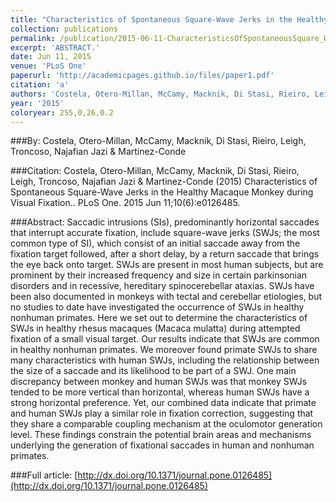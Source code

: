 ```yaml
---
title: "Characteristics of Spontaneous Square-Wave Jerks in the Healthy Macaque Monkey during Visual Fixation."
collection: publications
permalink: /publication/2015-06-11-CharacteristicsOfSpontaneousSquare_WaveJerksInTheHealthyMacaque
excerpt: 'ABSTRACT.'
date: Jun 11, 2015
venue: 'PLoS One'
paperurl: 'http://academicpages.github.io/files/paper1.pdf'
citation: 'a'
authors: 'Costela, Otero-Millan, McCamy, Macknik, Di Stasi, Rieiro, Leigh, Troncoso, Najafian Jazi & Martinez-Conde'
year: '2015'
coloryear: 255,0,26,0.2
---
```


###By: 
Costela, Otero-Millan, McCamy, Macknik, Di Stasi, Rieiro, Leigh, Troncoso, Najafian Jazi & Martinez-Conde

###Citation: 
Costela, Otero-Millan, McCamy, Macknik, Di Stasi, Rieiro, Leigh, Troncoso, Najafian Jazi & Martinez-Conde (2015) Characteristics of Spontaneous Square-Wave Jerks in the Healthy Macaque Monkey during Visual Fixation.. PLoS One. 2015 Jun 11;10(6):e0126485. 

###Abstract: 
Saccadic intrusions (SIs), predominantly horizontal saccades that interrupt accurate fixation, include square-wave jerks (SWJs; the most common type of SI), which consist of an initial saccade away from the fixation target followed, after a short delay, by a return saccade that brings the eye back onto target. SWJs are present in most human subjects, but are prominent by their increased frequency and size in certain parkinsonian disorders and in recessive, hereditary spinocerebellar ataxias. SWJs have been also documented in monkeys with tectal and cerebellar etiologies, but no studies to date have investigated the occurrence of SWJs in healthy nonhuman primates. Here we set out to determine the characteristics of SWJs in healthy rhesus macaques (Macaca mulatta) during attempted fixation of a small visual target. Our results indicate that SWJs are common in healthy nonhuman primates. We moreover found primate SWJs to share many characteristics with human SWJs, including the relationship between the size of a saccade and its likelihood to be part of a SWJ. One main discrepancy between monkey and human SWJs was that monkey SWJs tended to be more vertical than horizontal, whereas human SWJs have a strong horizontal preference. Yet, our combined data indicate that primate and human SWJs play a similar role in fixation correction, suggesting that they share a comparable coupling mechanism at the oculomotor generation level. These findings constrain the potential brain areas and mechanisms underlying the generation of fixational saccades in human and nonhuman primates.

###Full article: 
[http://dx.doi.org/10.1371/journal.pone.0126485](http://dx.doi.org/10.1371/journal.pone.0126485)
